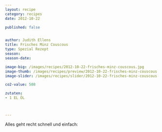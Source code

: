 ```yaml
---
layout: recipe
category: recipes
date: 2012-10-22

published: false


author: Judith Ellens
title: Frisches Minz Couscous
type: Spezial Rezept
season: 
season-date: 

image-big: /images/recipes/2012-10-22-frisches-minz-couscous.jpg
image-thumb: /images/recipes/preview/2012-10-22-frisches-minz-couscous.jpg
image-slider: /images/recipes/slider/2012-10-22-frisches-minz-couscous.jpg

co2-value: 508

zutaten:
- 1 EL ÖL			



---
```


Alles geht recht schnell und einfach:
